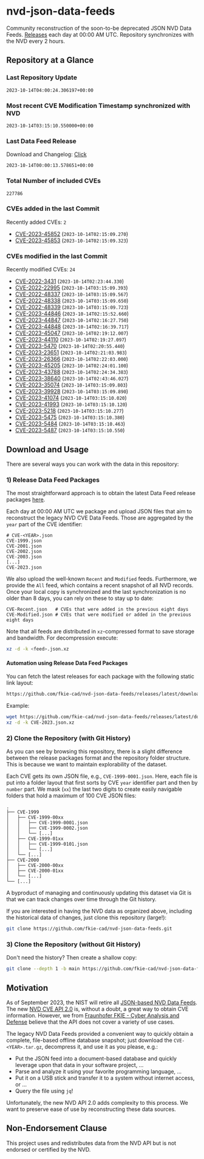 # nvd-json-data-feeds

Community reconstruction of the soon-to-be deprecated JSON NVD Data Feeds. 
[Releases](https://github.com/fkie-cad/nvd-json-data-feeds/releases/latest) each day at 00:00 AM UTC.
Repository synchronizes with the NVD every 2 hours.

## Repository at a Glance

### Last Repository Update

```plain
2023-10-14T04:00:24.306197+00:00
```

### Most recent CVE Modification Timestamp synchronized with NVD

```plain
2023-10-14T03:15:10.550000+00:00
```

### Last Data Feed Release

Download and Changelog: [Click](https://github.com/fkie-cad/nvd-json-data-feeds/releases/latest)

```plain
2023-10-14T00:00:13.578651+00:00
```

### Total Number of included CVEs

```plain
227786
```

### CVEs added in the last Commit

Recently added CVEs: `2`

* [CVE-2023-45852](CVE-2023/CVE-2023-458xx/CVE-2023-45852.json) (`2023-10-14T02:15:09.270`)
* [CVE-2023-45853](CVE-2023/CVE-2023-458xx/CVE-2023-45853.json) (`2023-10-14T02:15:09.323`)


### CVEs modified in the last Commit

Recently modified CVEs: `24`

* [CVE-2022-3431](CVE-2022/CVE-2022-34xx/CVE-2022-3431.json) (`2023-10-14T02:23:44.330`)
* [CVE-2022-22995](CVE-2022/CVE-2022-229xx/CVE-2022-22995.json) (`2023-10-14T03:15:09.393`)
* [CVE-2022-48337](CVE-2022/CVE-2022-483xx/CVE-2022-48337.json) (`2023-10-14T03:15:09.567`)
* [CVE-2022-48338](CVE-2022/CVE-2022-483xx/CVE-2022-48338.json) (`2023-10-14T03:15:09.650`)
* [CVE-2022-48339](CVE-2022/CVE-2022-483xx/CVE-2022-48339.json) (`2023-10-14T03:15:09.723`)
* [CVE-2023-44846](CVE-2023/CVE-2023-448xx/CVE-2023-44846.json) (`2023-10-14T02:15:52.660`)
* [CVE-2023-44847](CVE-2023/CVE-2023-448xx/CVE-2023-44847.json) (`2023-10-14T02:16:27.750`)
* [CVE-2023-44848](CVE-2023/CVE-2023-448xx/CVE-2023-44848.json) (`2023-10-14T02:16:39.717`)
* [CVE-2023-45047](CVE-2023/CVE-2023-450xx/CVE-2023-45047.json) (`2023-10-14T02:19:12.007`)
* [CVE-2023-44110](CVE-2023/CVE-2023-441xx/CVE-2023-44110.json) (`2023-10-14T02:19:27.097`)
* [CVE-2023-5470](CVE-2023/CVE-2023-54xx/CVE-2023-5470.json) (`2023-10-14T02:20:55.440`)
* [CVE-2023-23651](CVE-2023/CVE-2023-236xx/CVE-2023-23651.json) (`2023-10-14T02:21:03.983`)
* [CVE-2023-26366](CVE-2023/CVE-2023-263xx/CVE-2023-26366.json) (`2023-10-14T02:22:03.000`)
* [CVE-2023-45205](CVE-2023/CVE-2023-452xx/CVE-2023-45205.json) (`2023-10-14T02:24:01.100`)
* [CVE-2023-43788](CVE-2023/CVE-2023-437xx/CVE-2023-43788.json) (`2023-10-14T02:24:34.383`)
* [CVE-2023-38640](CVE-2023/CVE-2023-386xx/CVE-2023-38640.json) (`2023-10-14T02:43:46.027`)
* [CVE-2023-35074](CVE-2023/CVE-2023-350xx/CVE-2023-35074.json) (`2023-10-14T03:15:09.803`)
* [CVE-2023-39928](CVE-2023/CVE-2023-399xx/CVE-2023-39928.json) (`2023-10-14T03:15:09.890`)
* [CVE-2023-41074](CVE-2023/CVE-2023-410xx/CVE-2023-41074.json) (`2023-10-14T03:15:10.020`)
* [CVE-2023-41993](CVE-2023/CVE-2023-419xx/CVE-2023-41993.json) (`2023-10-14T03:15:10.120`)
* [CVE-2023-5218](CVE-2023/CVE-2023-52xx/CVE-2023-5218.json) (`2023-10-14T03:15:10.277`)
* [CVE-2023-5475](CVE-2023/CVE-2023-54xx/CVE-2023-5475.json) (`2023-10-14T03:15:10.380`)
* [CVE-2023-5484](CVE-2023/CVE-2023-54xx/CVE-2023-5484.json) (`2023-10-14T03:15:10.463`)
* [CVE-2023-5487](CVE-2023/CVE-2023-54xx/CVE-2023-5487.json) (`2023-10-14T03:15:10.550`)


## Download and Usage

There are several ways you can work with the data in this repository:

### 1) Release Data Feed Packages

The most straightforward approach is to obtain the latest Data Feed release packages [here](https://github.com/fkie-cad/nvd-json-data-feeds/releases/latest).

Each day at 00:00 AM UTC we package and upload JSON files that aim to reconstruct the legacy NVD CVE Data Feeds.
Those are aggregated by the `year` part of the CVE identifier:

```
# CVE-<YEAR>.json
CVE-1999.json
CVE-2001.json
CVE-2002.json
CVE-2003.json
[...]
CVE-2023.json
```

We also upload the well-known `Recent` and `Modified` feeds.
Furthermore, we provide the `All` feed, which contains a recent snapshot of all NVD records.
Once your local copy is synchronized and the last synchronization is no older than 8 days, you can rely on these to stay up to date:

```plain
CVE-Recent.json   # CVEs that were added in the previous eight days
CVE-Modified.json # CVEs that were modified or added in the previous eight days
```

Note that all feeds are distributed in `xz`-compressed format to save storage and bandwidth.
For decompression execute:

```sh
xz -d -k <feed>.json.xz
```


#### Automation using Release Data Feed Packages

You can fetch the latest releases for each package with the following static link layout:

```sh
https://github.com/fkie-cad/nvd-json-data-feeds/releases/latest/download/CVE-<YEAR>.json.xz
```

Example:

```sh
wget https://github.com/fkie-cad/nvd-json-data-feeds/releases/latest/download/CVE-2023.json.xz
xz -d -k CVE-2023.json.xz
```

### 2) Clone the Repository (with Git History)

As you can see by browsing this repository, there is a slight difference between the release packages format and the repository folder structure.
This is because we want to maintain explorability of the dataset.

Each CVE gets its own JSON file, e.g., `CVE-1999-0001.json`.
Here, each file is put into a folder layout that first sorts by CVE `year` identifier part and then by `number` part.
We mask (`xx`) the last two digits to create easily navigable folders that hold a maximum of 100 CVE JSON files:

```plain
.
├── CVE-1999
│   ├── CVE-1999-00xx
│   │   ├── CVE-1999-0001.json
│   │   ├── CVE-1999-0002.json
│   │   └── [...]
│   ├── CVE-1999-01xx
│   │   ├── CVE-1999-0101.json
│   │   └── [...]
│   └── [...]
├── CVE-2000
│   ├── CVE-2000-00xx
│   ├── CVE-2000-01xx
│   └── [...]
└── [...]
```

A byproduct of managing and continuously updating this dataset via Git is that we can track changes over time through the Git history.

If you are interested in having the NVD data as organized above, including the historical data of changes, just clone this repository (large!):

```sh
git clone https://github.com/fkie-cad/nvd-json-data-feeds.git
```

### 3) Clone the Repository (without Git History)

Don't need the history? Then create a shallow copy:

```sh
git clone --depth 1 -b main https://github.com/fkie-cad/nvd-json-data-feeds.git
```

## Motivation

As of September 2023, the NIST will retire all [JSON-based NVD Data Feeds](https://nvd.nist.gov/vuln/data-feeds#divRetirementBanner-1).
The new [NVD CVE API 2.0](https://nvd.nist.gov/developers/vulnerabilities) is, without a doubt, a great way to obtain CVE information.
However, we from [Fraunhofer FKIE - Cyber Analysis and Defense](https://www.fkie.fraunhofer.de/en/departments/cad.html) believe that the API does not cover a variety of use cases.

The legacy NVD Data Feeds provided a convenient way to quickly obtain a complete, file-based offline database snapshot; just download the `CVE-<YEAR>.tar.gz`, decompress it, and use it as you please, e.g.:

* Put the JSON feed into a document-based database and quickly leverage upon that data in your software project, ...
* Parse and analyze it using your favorite programming language, ...
* Put it on a USB stick and transfer it to a system without internet access, or ...
* Query the file using `jq`!

Unfortunately, the new NVD API 2.0 adds complexity to this process.
We want to preserve ease of use by reconstructing these data sources.

## Non-Endorsement Clause

This project uses and redistributes data from the NVD API but is not endorsed or certified by the NVD.